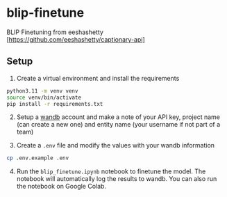 # blip-finetune

BLIP Finetuning from eeshashetty [https://github.com/eeshashetty/captionary-api]

## Setup

1. Create a virtual environment and install the requirements

```bash
python3.11 -m venv venv
source venv/bin/activate
pip install -r requirements.txt
```

2. Setup a [wandb](https://wandb.ai/) account and make a note of your API key, project name (can create a new one) and entity name (your username if not part of a team)

3. Create a `.env` file and modify the values with your wandb information

```bash
cp .env.example .env
```

4. Run the `blip_finetune.ipynb` notebook to finetune the model. The notebook will automatically log the results to wandb. You can also run the notebook on Google Colab.
